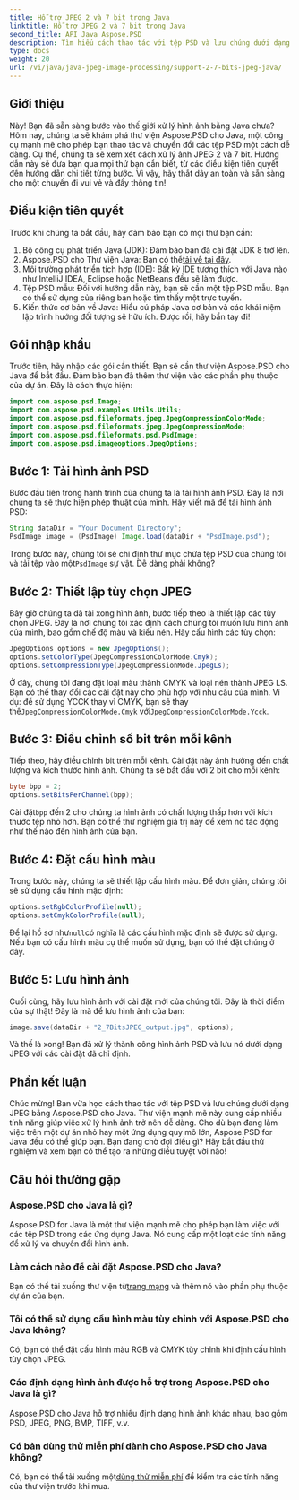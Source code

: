 ```yaml
---
title: Hỗ trợ JPEG 2 và 7 bit trong Java
linktitle: Hỗ trợ JPEG 2 và 7 bit trong Java
second_title: API Java Aspose.PSD
description: Tìm hiểu cách thao tác với tệp PSD và lưu chúng dưới dạng JPEG trong Java bằng Aspose.PSD. Hướng dẫn từng bước với các ví dụ về mã. Hoàn hảo cho người mới bắt đầu cũng như những người chuyên nghiệp.
type: docs
weight: 20
url: /vi/java/java-jpeg-image-processing/support-2-7-bits-jpeg-java/
---
```

## Giới thiệu
Này! Bạn đã sẵn sàng bước vào thế giới xử lý hình ảnh bằng Java chưa? Hôm nay, chúng ta sẽ khám phá thư viện Aspose.PSD cho Java, một công cụ mạnh mẽ cho phép bạn thao tác và chuyển đổi các tệp PSD một cách dễ dàng. Cụ thể, chúng ta sẽ xem xét cách xử lý ảnh JPEG 2 và 7 bit. Hướng dẫn này sẽ đưa bạn qua mọi thứ bạn cần biết, từ các điều kiện tiên quyết đến hướng dẫn chi tiết từng bước. Vì vậy, hãy thắt dây an toàn và sẵn sàng cho một chuyến đi vui vẻ và đầy thông tin!
## Điều kiện tiên quyết
Trước khi chúng ta bắt đầu, hãy đảm bảo bạn có mọi thứ bạn cần:
1. Bộ công cụ phát triển Java (JDK): Đảm bảo bạn đã cài đặt JDK 8 trở lên.
2.  Aspose.PSD cho Thư viện Java: Bạn có thể[tải về tại đây](https://releases.aspose.com/psd/java/).
3. Môi trường phát triển tích hợp (IDE): Bất kỳ IDE tương thích với Java nào như IntelliJ IDEA, Eclipse hoặc NetBeans đều sẽ làm được.
4. Tệp PSD mẫu: Đối với hướng dẫn này, bạn sẽ cần một tệp PSD mẫu. Bạn có thể sử dụng của riêng bạn hoặc tìm thấy một trực tuyến.
5. Kiến thức cơ bản về Java: Hiểu cú pháp Java cơ bản và các khái niệm lập trình hướng đối tượng sẽ hữu ích.
Được rồi, hãy bẩn tay đi!
## Gói nhập khẩu
Trước tiên, hãy nhập các gói cần thiết. Bạn sẽ cần thư viện Aspose.PSD cho Java để bắt đầu. Đảm bảo bạn đã thêm thư viện vào các phần phụ thuộc của dự án. Đây là cách thực hiện:
```java
import com.aspose.psd.Image;
import com.aspose.psd.examples.Utils.Utils;
import com.aspose.psd.fileformats.jpeg.JpegCompressionColorMode;
import com.aspose.psd.fileformats.jpeg.JpegCompressionMode;
import com.aspose.psd.fileformats.psd.PsdImage;
import com.aspose.psd.imageoptions.JpegOptions;
```
## Bước 1: Tải hình ảnh PSD
Bước đầu tiên trong hành trình của chúng ta là tải hình ảnh PSD. Đây là nơi chúng ta sẽ thực hiện phép thuật của mình. Hãy viết mã để tải hình ảnh PSD:
```java
String dataDir = "Your Document Directory";
PsdImage image = (PsdImage) Image.load(dataDir + "PsdImage.psd");
```
 Trong bước này, chúng tôi sẽ chỉ định thư mục chứa tệp PSD của chúng tôi và tải tệp vào một`PsdImage` sự vật. Dễ dàng phải không?
## Bước 2: Thiết lập tùy chọn JPEG
Bây giờ chúng ta đã tải xong hình ảnh, bước tiếp theo là thiết lập các tùy chọn JPEG. Đây là nơi chúng tôi xác định cách chúng tôi muốn lưu hình ảnh của mình, bao gồm chế độ màu và kiểu nén. Hãy cấu hình các tùy chọn:
```java
JpegOptions options = new JpegOptions();
options.setColorType(JpegCompressionColorMode.Cmyk);
options.setCompressionType(JpegCompressionMode.JpegLs);
```
 Ở đây, chúng tôi đang đặt loại màu thành CMYK và loại nén thành JPEG LS. Bạn có thể thay đổi các cài đặt này cho phù hợp với nhu cầu của mình. Ví dụ: để sử dụng YCCK thay vì CMYK, bạn sẽ thay thế`JpegCompressionColorMode.Cmyk` với`JpegCompressionColorMode.Ycck`.
## Bước 3: Điều chỉnh số bit trên mỗi kênh
Tiếp theo, hãy điều chỉnh bit trên mỗi kênh. Cài đặt này ảnh hưởng đến chất lượng và kích thước hình ảnh. Chúng ta sẽ bắt đầu với 2 bit cho mỗi kênh:
```java
byte bpp = 2;
options.setBitsPerChannel(bpp);
```
 Cài đặt`bpp` đến 2 cho chúng ta hình ảnh có chất lượng thấp hơn với kích thước tệp nhỏ hơn. Bạn có thể thử nghiệm giá trị này để xem nó tác động như thế nào đến hình ảnh của bạn.
## Bước 4: Đặt cấu hình màu
Trong bước này, chúng ta sẽ thiết lập cấu hình màu. Để đơn giản, chúng tôi sẽ sử dụng cấu hình mặc định:
```java
options.setRgbColorProfile(null);
options.setCmykColorProfile(null);
```
 Để lại hồ sơ như`null`có nghĩa là các cấu hình mặc định sẽ được sử dụng. Nếu bạn có cấu hình màu cụ thể muốn sử dụng, bạn có thể đặt chúng ở đây.
## Bước 5: Lưu hình ảnh
Cuối cùng, hãy lưu hình ảnh với cài đặt mới của chúng tôi. Đây là thời điểm của sự thật! Đây là mã để lưu hình ảnh của bạn:
```java
image.save(dataDir + "2_7BitsJPEG_output.jpg", options);
```
Và thế là xong! Bạn đã xử lý thành công hình ảnh PSD và lưu nó dưới dạng JPEG với các cài đặt đã chỉ định.
## Phần kết luận
Chúc mừng! Bạn vừa học cách thao tác với tệp PSD và lưu chúng dưới dạng JPEG bằng Aspose.PSD cho Java. Thư viện mạnh mẽ này cung cấp nhiều tính năng giúp việc xử lý hình ảnh trở nên dễ dàng. Cho dù bạn đang làm việc trên một dự án nhỏ hay một ứng dụng quy mô lớn, Aspose.PSD for Java đều có thể giúp bạn. Bạn đang chờ đợi điều gì? Hãy bắt đầu thử nghiệm và xem bạn có thể tạo ra những điều tuyệt vời nào!
## Câu hỏi thường gặp
### Aspose.PSD cho Java là gì?
Aspose.PSD for Java là một thư viện mạnh mẽ cho phép bạn làm việc với các tệp PSD trong các ứng dụng Java. Nó cung cấp một loạt các tính năng để xử lý và chuyển đổi hình ảnh.
### Làm cách nào để cài đặt Aspose.PSD cho Java?
 Bạn có thể tải xuống thư viện từ[trang mạng](https://releases.aspose.com/psd/java/) và thêm nó vào phần phụ thuộc dự án của bạn.
### Tôi có thể sử dụng cấu hình màu tùy chỉnh với Aspose.PSD cho Java không?
Có, bạn có thể đặt cấu hình màu RGB và CMYK tùy chỉnh khi định cấu hình tùy chọn JPEG.
### Các định dạng hình ảnh được hỗ trợ trong Aspose.PSD cho Java là gì?
Aspose.PSD cho Java hỗ trợ nhiều định dạng hình ảnh khác nhau, bao gồm PSD, JPEG, PNG, BMP, TIFF, v.v.
### Có bản dùng thử miễn phí dành cho Aspose.PSD cho Java không?
 Có, bạn có thể tải xuống một[dùng thử miễn phí](https://releases.aspose.com/) để kiểm tra các tính năng của thư viện trước khi mua.
